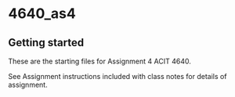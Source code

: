 # 4640_as4



## Getting started

These are the starting files for Assignment 4 ACIT 4640.

See Assignment instructions included with class notes for details of assignment.